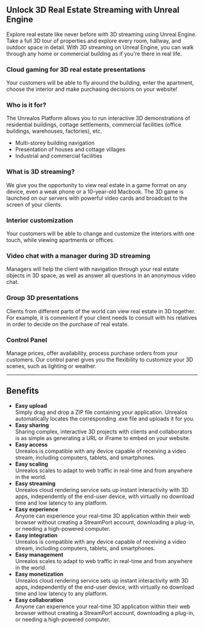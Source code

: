 <!--- 
  title: Real-time 3D demonstration of properties on your website.
-->

## Unlock 3D Real Estate Streaming with Unreal Engine

Explore real estate like never before with 3D streaming using Unreal Engine. Take a full 3D tour of properties and explore every room, hallway, and outdoor space in detail. With 3D streaming on Unreal Engine, you can walk through any home or commercial building as if you're there in real life.

### Cloud gaming for 3D real estate presentations

Your customers will be able to fly around the building, enter the apartment, choose the interior and make purchasing decisions on your website!

### Who is it for?

The Unrealos Platform allows you to run interactive 3D demonstrations of residential buildings, cottage settlements, commercial facilities (office buildings, warehouses, factories), etc.

*   Multi-storey building navigation
*   Presentation of houses and cottage villages
*   Industrial and commercial facilities

### What is 3D streaming?

We give you the opportunity to view real estate in a game format on any device, even a weak phone or a 10-year-old Macbook. The 3D game is launched on our servers with powerful video cards and broadcast to the screen of your clients.

### Interior customization

Your customers will be able to change and customize the interiors with one touch, while viewing apartments or offices.

### Video chat with a manager during 3D streaming

Managers will help the client with navigation through your real estate objects in 3D space, as well as answer all questions in an anonymous video chat.

### Group 3D presentations

Clients from different parts of the world can view real estate in 3D together. For example, it is convenient if your client needs to consult with his relatives in order to decide on the purchase of real estate.

### Control Panel

Manage prices, offer availability, process purchase orders from your customers. Our control panel gives you the flexibility to customize your 3D scenes, such as lighting or weather.

---

## Benefits

*   **Easy upload**  
    Simply drag and drop a ZIP file containing your application. Unrealos automatically locates the corresponding .exe file and uploads it for you.
*   **Easy sharing**  
    Sharing complex, interactive 3D projects with clients and collaborators is as simple as generating a URL or iFrame to embed on your website.
*   **Easy access**  
    Unrealos is compatible with any device capable of receiving a video stream, including computers, tablets, and smartphones.
*   **Easy scaling**  
    Unrealos scales to adapt to web traffic in real-time and from anywhere in the world.
*   **Easy streaming**  
    Unrealos cloud rendering service sets up instant interactivity with 3D apps, independently of the end-user device, with virtually no download time and low latency to any platform.
*   **Easy experience**  
    Anyone can experience your real-time 3D application within their web browser without creating a StreamPort account, downloading a plug-in, or needing a high-powered computer.
*   **Easy integration**  
    Unrealos is compatible with any device capable of receiving a video stream, including computers, tablets, and smartphones.
*   **Easy management**  
    Unrealos scales to adapt to web traffic in real-time and from anywhere in the world.
*   **Easy monetization**  
    Unrealos cloud rendering service sets up instant interactivity with 3D apps, independently of the end-user device, with virtually no download time and low latency to any platform.
*   **Easy collaboration**  
    Anyone can experience your real-time 3D application within their web browser without creating a StreamPort account, downloading a plug-in, or needing a high-powered computer.
